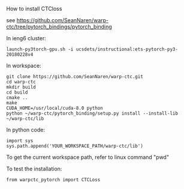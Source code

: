 How to install CTCloss

see https://github.com/SeanNaren/warp-ctc/tree/pytorch_bindings/pytorch_binding

In ieng6 cluster:
```
launch-py3torch-gpu.sh -i ucsdets/instructional:ets-pytorch-py3-20180228v4
```

In workspace:
```
git clone https://github.com/SeanNaren/warp-ctc.git
cd warp-ctc
mkdir build
cd build
cmake ..
make
CUDA_HOME=/usr/local/cuda-8.0 python
python ~/warp-ctc/pytorch_binding/setup.py install --install-lib ~/warp-ctc/lib
```

In python code:
```
import sys
sys.path.append('YOUR_WORKSPACE_PATH/warp-ctc/lib')
```
To get the current workspace path, refer to linux command "pwd"


To test the installation:
```
from warpctc_pytorch import CTCLoss
```
